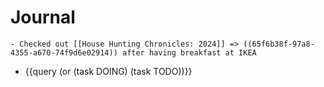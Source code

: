 # Journal
	- Checked out [[House Hunting Chronicles: 2024]] => ((65f6b38f-97a8-4355-a670-74f9d6e02914)) after having breakfast at IKEA
- {{query (or (task DOING) (task TODO))}}